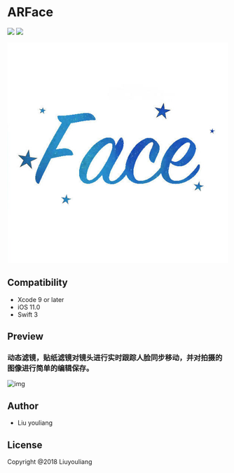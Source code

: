 # ARFace
![](https://img.shields.io/badge/language-swift-brightgreen)
![](https://img.shields.io/badge/support-iOS%2011.0%2B-blue)

![](https://github.com/Programming-Heiro/Face/blob/master/Face1.1/Pic/FaceAppIcon.jpg)

## Compatibility

* Xcode 9 or later
* iOS 11.0 
* Swift 3

## Preview

### 动态滤镜，贴纸滤镜对镜头进行实时跟踪人脸同步移动，并对拍摄的图像进行简单的编辑保存。

![img](https://github.com/Programming-Heiro/Face/blob/master/Face1.1/Pic/1.gif)



## Author

* Liu youliang


## License

Copyright @2018 Liuyouliang

